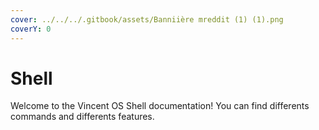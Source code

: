 ```yaml
---
cover: ../../../.gitbook/assets/Banniière mreddit (1) (1).png
coverY: 0
---
```


# Shell

Welcome to the Vincent OS Shell documentation! You can find differents commands and differents features.
